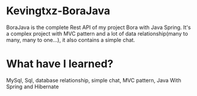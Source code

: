 # Kevingtxz-BoraJava

BoraJava is the complete Rest API of my project Bora with Java Spring. It's a complex project with MVC pattern and a lot of data 
relationship(many to many, many to one...), it also contains a simple chat.

# What have I learned?

MySql, Sql, database relationship, simple chat, MVC pattern, Java With Spring and Hibernate
